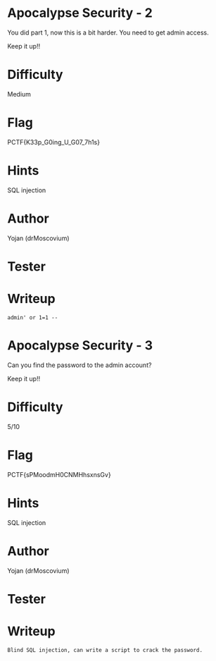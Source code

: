 # Apocalypse Security - 2

You did part 1, now this is a bit harder. You need to get admin access.

Keep it up!!


# Difficulty
Medium

# Flag
PCTF{K33p_G0ing_U_G07_7h1s}

# Hints
SQL injection


# Author
Yojan (drMoscovium)

# Tester

# Writeup
```
admin' or 1=1 --
```

# Apocalypse Security - 3

Can you find the password to the admin account?

Keep it up!!


# Difficulty
5/10

# Flag
PCTF{sPMoodmH0CNMHhsxnsGv}

# Hints
SQL injection


# Author
Yojan (drMoscovium)

# Tester

# Writeup
```
Blind SQL injection, can write a script to crack the password.
```
